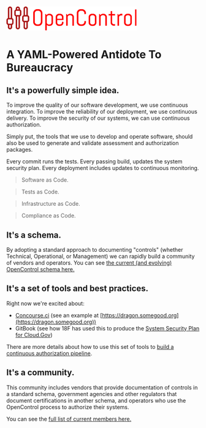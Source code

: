 # ![OpenControl Logo](img/oclogo.png)

# A YAML-Powered Antidote To Bureaucracy #

## It's a powerfully simple idea.

To improve the quality of our software development, we use continuous integration.
To improve the reliability of our deployment, we use continuous delivery.
To improve the security of our systems, we can use continuous authorization.

Simply put, the tools that we use to develop and operate software, should also be
used to generate and validate assessment and authorization packages.

Every commit runs the tests.
Every passing build, updates the system security plan.
Every deployment includes updates to continuous monitoring.

> Software as Code.

> Tests as Code.

> Infrastructure as Code.

> Compliance as Code.

## It's a schema.

By adopting a standard approach to documenting "controls" (whether Technical, Operational, or Management) we can rapidly build a community of vendors and operators. You can see [the current (and evolving) OpenControl schema here.](schema)

## It's a set of tools and best practices.

Right now we're excited about:

 * [Concourse.ci](http://concourse.ci) (see an example at [https://dragon.somegood.org](https://dragon.somegood.org))
 * GitBook (see how 18F has used this to produce the [System Security Plan for Cloud.Gov](https://compliance.cloud.gov))

There are more details about how to use this set of tools to [build a continuous authorization pipeline](pipelines.md).

## It's a community.

This community includes vendors that provide documentation of controls in a standard
schema, government agencies and other regulators that document certifications in
another schema, and operators who use the OpenControl process to authorize their
systems.

You can see the [full list of current members here.](members)
